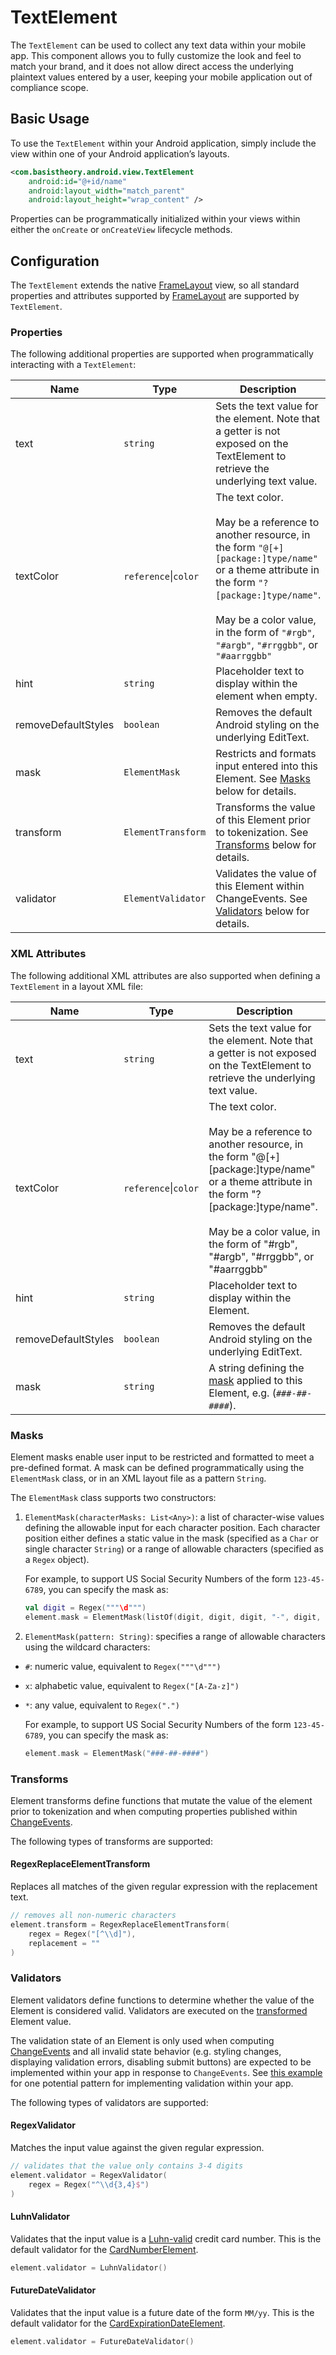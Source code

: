 # TextElement

The `TextElement` can be used to collect any text data within your mobile app.
This component allows you to fully customize the look and feel to match your brand, and it does 
not allow direct access the underlying plaintext values entered by a user, keeping your mobile application 
out of compliance scope.

## Basic Usage

To use the `TextElement` within your Android application, simply include the view within one of your
Android application’s layouts.

```xml
<com.basistheory.android.view.TextElement
    android:id="@+id/name"
    android:layout_width="match_parent"
    android:layout_height="wrap_content" />
```

Properties can be programmatically initialized within your views within either the
`onCreate` or `onCreateView` lifecycle methods.

## Configuration

The `TextElement` extends the native [FrameLayout](https://developer.android.com/reference/android/widget/FrameLayout)
view, so all standard properties and attributes supported by
[FrameLayout](https://developer.android.com/reference/android/widget/FrameLayout#xml-attributes)
are supported by `TextElement`.

### Properties

The following additional properties are supported when programmatically interacting with a `TextElement`:

| Name                | Type                     | Description                                                                                                                                                                                                                                                            |
|---------------------|--------------------------|------------------------------------------------------------------------------------------------------------------------------------------------------------------------------------------------------------------------------------------------------------------------|
| text                | `string`                 | Sets the text value for the element. Note that a getter is not exposed on the TextElement to retrieve the underlying text value.                                                                                                                                       |
| textColor           | `reference`&vert;`color` | The text color. <br/><br/>May be a reference to another resource, in the form `"@[+][package:]type/name"` or a theme attribute in the form `"?[package:]type/name"`. <br/><br/>May be a color value, in the form of `"#rgb"`, `"#argb"`, `"#rrggbb"`, or `"#aarrggbb"` |
| hint                | `string`                 | Placeholder text to display within the element when empty.                                                                                                                                                                                                             |
| removeDefaultStyles | `boolean`                | Removes the default Android styling on the underlying EditText.                                                                                                                                                                                                        |
| mask                | `ElementMask`            | Restricts and formats input entered into this Element. See [Masks](#masks) below for details.                                                                                                                                                                          |
| transform           | `ElementTransform`       | Transforms the value of this Element prior to tokenization. See [Transforms](#transforms) below for details.                                                                                                                                                           |
| validator           | `ElementValidator`       | Validates the value of this Element within ChangeEvents. See [Validators](#validators) below for details.                                                                                                                                                              |


### XML Attributes

The following additional XML attributes are also supported when defining a `TextElement` in a layout XML file:

| Name                | Type                     | Description                                                                                                                                                                                                                                                |
|---------------------|--------------------------|------------------------------------------------------------------------------------------------------------------------------------------------------------------------------------------------------------------------------------------------------------|
| text                | `string`                 | Sets the text value for the element. Note that a getter is not exposed on the TextElement to retrieve the underlying text value.                                                                                                                           |
| textColor           | `reference`&vert;`color` | The text color. <br/><br/>May be a reference to another resource, in the form "@[+][package:]type/name" or a theme attribute in the form "?[package:]type/name". <br/><br/>May be a color value, in the form of "#rgb", "#argb", "#rrggbb", or "#aarrggbb" |
| hint                | `string`                 | Placeholder text to display within the Element.                                                                                                                                                                                                            |
| removeDefaultStyles | `boolean`                | Removes the default Android styling on the underlying EditText.                                                                                                                                                                                            |
| mask                | `string`                 | A string defining the [mask](#masks) applied to this Element, e.g. (`###-##-####`).                                                                                                                                                                        |

### Masks

Element masks enable user input to be restricted and formatted to meet a pre-defined format. A mask
can be defined programmatically using the `ElementMask` class, or in an XML layout file as a pattern `String`.

The `ElementMask` class supports two constructors:

1. `ElementMask(characterMasks: List<Any>)`: a list of character-wise values defining the allowable input for each character position. 
Each character position either defines a static value in the mask (specified as a `Char` or single 
character `String`) or a range of allowable characters (specified as a `Regex` object).

    For example, to support US Social Security Numbers of the form `123-45-6789`, you can specify the mask as:

    ```kotlin
    val digit = Regex("""\d""")
    element.mask = ElementMask(listOf(digit, digit, digit, "-", digit, digit, "-", digit, digit, digit, digit))
    ```

2. `ElementMask(pattern: String)`: specifies a range of allowable characters using the wildcard characters:
- `#`: numeric value, equivalent to `Regex("""\d""")`
- `x`: alphabetic value, equivalent to `Regex("[A-Za-z]")`
- `*`: any value, equivalent to `Regex(".")`

    For example, to support US Social Security Numbers of the form `123-45-6789`, you can specify the
    mask as:
    
    ```kotlin
    element.mask = ElementMask("###-##-####")
    ```

### Transforms

Element transforms define functions that mutate the value of the element prior to tokenization and 
when computing properties published within [ChangeEvents](/docs/Events.md).

The following types of transforms are supported:

#### RegexReplaceElementTransform

Replaces all matches of the given regular expression with the replacement text.

```kotlin
// removes all non-numeric characters
element.transform = RegexReplaceElementTransform(
    regex = Regex("[^\\d]"),
    replacement = ""
)
```

### Validators

Element validators define functions to determine whether the value of the Element is considered valid.
Validators are executed on the [transformed](#transforms) Element value.

The validation state of an Element is only used when computing [ChangeEvents](/docs/Events.md)
and all invalid state behavior (e.g. styling changes, displaying validation errors, 
disabling submit buttons) are expected to be implemented within your app in response to `ChangeEvents`. 
See [this example](/example/src/main/java/com/basistheory/android/example/viewmodel/CardFragmentViewModel.kt)
for one potential pattern for implementing validation within your app.

The following types of validators are supported:

#### RegexValidator

Matches the input value against the given regular expression.

```kotlin
// validates that the value only contains 3-4 digits
element.validator = RegexValidator(
    regex = Regex("^\\d{3,4}$")
)
```

#### LuhnValidator

Validates that the input value is a [Luhn-valid](https://en.wikipedia.org/wiki/Luhn_algorithm)
credit card number. This is the default validator for the [CardNumberElement](/docs/CardNumberElement.md).

```kotlin
element.validator = LuhnValidator()
```

#### FutureDateValidator

Validates that the input value is a future date of the form `MM/yy`. This is the default 
validator for the [CardExpirationDateElement](/docs/CardExpirationDateElement.md).

```kotlin
element.validator = FutureDateValidator()
```
